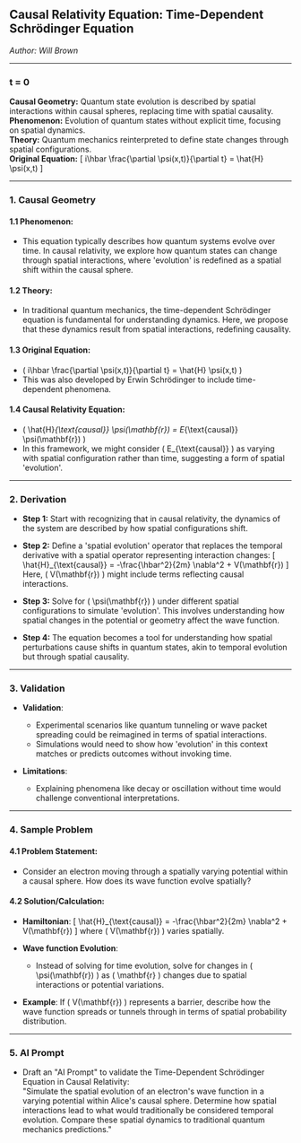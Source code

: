 ## **Causal Relativity Equation: Time-Dependent Schrödinger Equation**

*Author: Will Brown*  

---

### **t = 0**  
**Causal Geometry:** Quantum state evolution is described by spatial interactions within causal spheres, replacing time with spatial causality.  
**Phenomenon:** Evolution of quantum states without explicit time, focusing on spatial dynamics.  
**Theory:** Quantum mechanics reinterpreted to define state changes through spatial configurations.  
**Original Equation:** 
\[
i\hbar \frac{\partial \psi(x,t)}{\partial t} = \hat{H} \psi(x,t)
\]

---

### **1. Causal Geometry**  
#### **1.1 Phenomenon:**  
- This equation typically describes how quantum systems evolve over time. In causal relativity, we explore how quantum states can change through spatial interactions, where 'evolution' is redefined as a spatial shift within the causal sphere.

#### **1.2 Theory:**  
- In traditional quantum mechanics, the time-dependent Schrödinger equation is fundamental for understanding dynamics. Here, we propose that these dynamics result from spatial interactions, redefining causality.

#### **1.3 Original Equation:**  
- \( i\hbar \frac{\partial \psi(x,t)}{\partial t} = \hat{H} \psi(x,t) \)
- This was also developed by Erwin Schrödinger to include time-dependent phenomena.

#### **1.4 Causal Relativity Equation:**  
- \( \hat{H}_{\text{causal}} \psi(\mathbf{r}) = E_{\text{causal}} \psi(\mathbf{r}) \)
- In this framework, we might consider \( E_{\text{causal}} \) as varying with spatial configuration rather than time, suggesting a form of spatial 'evolution'.

---

### **2. Derivation**  

- **Step 1:** Start with recognizing that in causal relativity, the dynamics of the system are described by how spatial configurations shift.

- **Step 2:** Define a 'spatial evolution' operator that replaces the temporal derivative with a spatial operator representing interaction changes:
  \[
  \hat{H}_{\text{causal}} = -\frac{\hbar^2}{2m} \nabla^2 + V(\mathbf{r})
  \]
  Here, \( V(\mathbf{r}) \) might include terms reflecting causal interactions.

- **Step 3:** Solve for \( \psi(\mathbf{r}) \) under different spatial configurations to simulate 'evolution'. This involves understanding how spatial changes in the potential or geometry affect the wave function.

- **Step 4:** The equation becomes a tool for understanding how spatial perturbations cause shifts in quantum states, akin to temporal evolution but through spatial causality.

---

### **3. Validation**  

- **Validation**: 
  - Experimental scenarios like quantum tunneling or wave packet spreading could be reimagined in terms of spatial interactions.
  - Simulations would need to show how 'evolution' in this context matches or predicts outcomes without invoking time.

- **Limitations**: 
  - Explaining phenomena like decay or oscillation without time would challenge conventional interpretations.

---

### **4. Sample Problem**  
#### **4.1 Problem Statement:**  
- Consider an electron moving through a spatially varying potential within a causal sphere. How does its wave function evolve spatially?

#### **4.2 Solution/Calculation:**  
- **Hamiltonian**: 
  \[
  \hat{H}_{\text{causal}} = -\frac{\hbar^2}{2m} \nabla^2 + V(\mathbf{r})
  \]
  where \( V(\mathbf{r}) \) varies spatially.

- **Wave function Evolution**: 
  - Instead of solving for time evolution, solve for changes in \( \psi(\mathbf{r}) \) as \( \mathbf{r} \) changes due to spatial interactions or potential variations.

- **Example**: If \( V(\mathbf{r}) \) represents a barrier, describe how the wave function spreads or tunnels through in terms of spatial probability distribution.

---

### **5. AI Prompt**  
- Draft an "AI Prompt" to validate the Time-Dependent Schrödinger Equation in Causal Relativity:  
  "Simulate the spatial evolution of an electron's wave function in a varying potential within Alice's causal sphere. Determine how spatial interactions lead to what would traditionally be considered temporal evolution. Compare these spatial dynamics to traditional quantum mechanics predictions."
